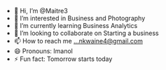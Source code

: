 - 👋 Hi, I’m @Maitre3
- 👀 I’m interested in Business and Photography
- 🌱 I’m currently learning Business Analytics
- 💞️ I’m looking to collaborate on Starting a business 
- 📫 How to reach me ...nkwaine4@gmail.com
- 😄 Pronouns: Imanol
- ⚡ Fun fact: Tomorrow starts today 

<!---
Maitre3/Maitre3 is a ✨ special ✨ repository because its `README.md` (this file) appears on your GitHub profile.
You can click the Preview link to take a look at your changes.
--->
